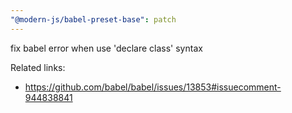 ```yaml
---
"@modern-js/babel-preset-base": patch
---
```


fix babel error when use 'declare class' syntax

Related links:
* https://github.com/babel/babel/issues/13853#issuecomment-944838841
